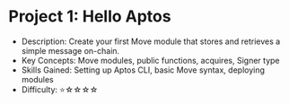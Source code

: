 # Project 1: Hello Aptos
- Description: Create your first Move module that stores and retrieves a simple message on-chain.
- Key Concepts: Move modules, public functions, acquires, Signer type
- Skills Gained: Setting up Aptos CLI, basic Move syntax, deploying modules
- Difficulty: ⭐☆☆☆☆

